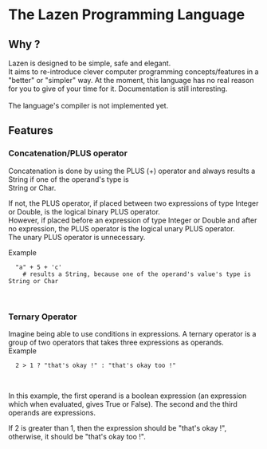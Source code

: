 # The Lazen Programming Language

<h2>Why ?</h2>
Lazen is designed to be simple, safe and elegant.<br>
It aims to re-introduce clever computer programming concepts/features in a "better" or "simpler" way.
At the moment, this language has no real reason for you to give of your time for it. Documentation is still interesting.
<br><br>
The language's compiler is not implemented yet.<br>

<h2>Features</h2>
<h3>Concatenation/PLUS operator</h3>
Concatenation is done by using the PLUS (+) operator and always results a String if one of the operand's type is<br>
String or Char.

If not, the PLUS operator, if placed between two expressions of type Integer or Double, is the logical binary PLUS operator.<br>
However, if placed before an expression of type Integer or Double and after no expression, the PLUS operator is the logical unary PLUS operator.<br>
The unary PLUS operator is unnecessary.
<br>

Example

```
  "a" + 5 + 'c'
    # results a String, because one of the operand's value's type is String or Char
```
<br>

<h3>Ternary Operator</h3>
Imagine being able to use conditions in expressions. A ternary operator is a group of two operators that takes three expressions as operands.
<br>
Example

```
  2 > 1 ? "that's okay !" : "that's okay too !"
```
<br>

In this example, the first operand is a boolean expression (an expression which when evaluated, gives True or False).
The second and the third operands are expressions.

If 2 is greater than 1, then the expression should be "that's okay !", otherwise, it should be "that's okay too !".
